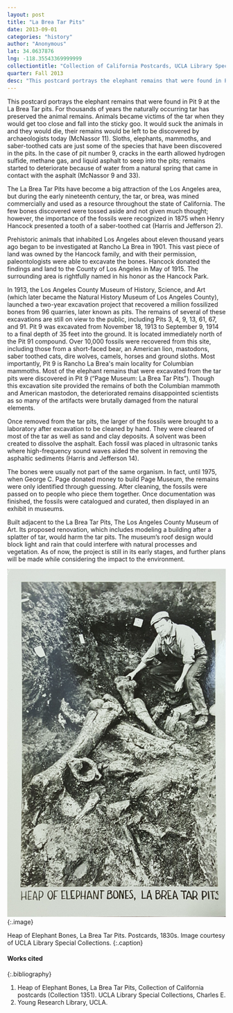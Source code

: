 ```yaml
---
layout: post
title: "La Brea Tar Pits"
date: 2013-09-01
categories: "history"
author: "Anonymous"
lat: 34.0637876
lng: -118.35543369999999
collectiontitle: "Collection of California Postcards, UCLA Library Special Collections"
quarter: Fall 2013
desc: "This postcard portrays the elephant remains that were found in Pit 9 at the La Brea Tar pits. Cracks in the earth allowed hydrogen sulfide, methane gas, and liquid asphalt to seep into the pits; remains started to deteriorate because of water from a natural spring that came in contact with the asphalt (McNassor 9 and 33)."
---
```

This postcard portrays the elephant remains that were found in Pit 9 at the La Brea Tar pits.  For thousands of years the naturally occurring tar has preserved the animal remains. Animals became victims of the tar when they would get too close and fall into the sticky goo.  It would suck the animals in and they would die, their remains would be left to be discovered by archaeologists today (McNassor 11). Sloths, elephants, mammoths, and saber-toothed cats are just some of the species that have been discovered in the pits. In the case of pit number 9, cracks in the earth allowed hydrogen sulfide, methane gas, and liquid asphalt to seep into the pits; remains started to deteriorate because of water from a natural spring that came in contact with the asphalt (McNassor 9 and 33).

The La Brea Tar Pits have become a big attraction of the Los Angeles area, but during the early nineteenth century, the tar, or brea, was mined commercially and used as a resource throughout the state of California. The few bones discovered were tossed aside and not given much thought; however, the importance of the fossils were recognized in 1875 when Henry Hancock presented a tooth of a saber-toothed cat (Harris and Jefferson 2).

Prehistoric animals that inhabited Los Angeles about eleven thousand years ago began to be investigated at Rancho La Brea in 1901. This vast piece of land was owned by the Hancock family, and with their permission, paleontologists were able to excavate the bones. Hancock donated the findings and land to the County of Los Angeles  in May of 1915. The surrounding area is rightfully named in his honor as the Hancock Park.

In 1913, the Los Angeles County Museum of History, Science, and Art (which later became the Natural History Museum of Los Angeles County), launched a two-year excavation project that recovered a million fossilized bones from 96 quarries, later known as pits.  The remains of several of these excavations are still on view to the public, including Pits 3, 4, 9, 13, 61, 67, and 91. Pit 9 was excavated from November 18, 1913 to September 9, 1914 to a final depth of 35 feet into the ground. It is located immediately north of the Pit 91 compound. Over 10,000 fossils were recovered from this site, including those from a short-faced bear, an American lion, mastodons, saber toothed cats, dire wolves, camels, horses and ground sloths. Most importantly, Pit 9 is Rancho La Brea's main locality for Columbian mammoths. Most of the elephant remains that were excavated from the tar pits were discovered in Pit 9 (“Page Museum: La Brea Tar Pits”). Though this excavation site provided the remains of both the Columbian mammoth and American mastodon, the deteriorated remains disappointed scientists as so many of the artifacts were brutally damaged from the natural elements.

Once removed from the tar pits, the larger of the fossils were brought to a laboratory after excavation to be cleaned by hand. They were cleared of most of the tar as well as sand and clay deposits. A solvent was been created to dissolve the asphalt. Each fossil was placed in ultrasonic tanks where high-frequency sound waves aided the solvent in removing the asphaltic sediments (Harris and Jefferson 14).

The bones were usually not part of the same organism. In fact, until 1975, when George C. Page donated money to build Page Museum, the remains were only identified through guessing. After cleaning, the fossils were passed on to people who piece them together.  Once documentation was finished, the fossils were catalogued and curated, then displayed in an exhibit in museums.

Built adjacent to the La Brea Tar Pits, The Los Angeles County Museum of Art. Its proposed renovation, which includes modeling a building after a splatter of tar, would harm the tar pits. The museum’s roof design would block light and rain that could interfere with   natural processes and vegetation. As of now, the project is still in its early stages, and further plans will be made while considering the impact to the environment.


![This postcard portrays the elephant remains that were found in Pit 9 at the La Brea Tar pits.](images/la_brea.jpg)
{:.image}

Heap of Elephant Bones, La Brea Tar Pits. Postcards, 1830s. Image courtesy of UCLA Library Special Collections.
   {:.caption}


#### Works cited

{:.bibliography}
1. Heap of Elephant Bones, La Brea Tar Pits, Collection of California postcards (Collection 1351). UCLA Library Special Collections, Charles E.
2. Young Research Library, UCLA.
